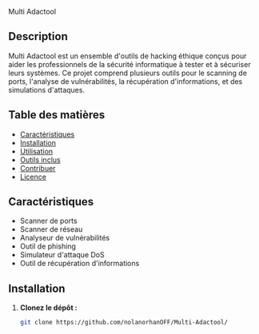  Multi Adactool

## Description

Multi Adactool est un ensemble d'outils de hacking éthique conçus pour aider les professionnels de la sécurité informatique à tester et à sécuriser leurs systèmes. Ce projet comprend plusieurs outils pour le scanning de ports, l'analyse de vulnérabilités, la récupération d'informations, et des simulations d'attaques.

## Table des matières

- [Caractéristiques](#caractéristiques)
- [Installation](#installation)
- [Utilisation](#utilisation)
- [Outils inclus](#outils-inclus)
- [Contribuer](#contribuer)
- [Licence](#licence)

## Caractéristiques

- Scanner de ports
- Scanner de réseau
- Analyseur de vulnérabilités
- Outil de phishing
- Simulateur d'attaque DoS
- Outil de récupération d'informations

## Installation

1. **Clonez le dépôt :**
   ```bash
   git clone https://github.com/nolanorhanOFF/Multi-Adactool/
